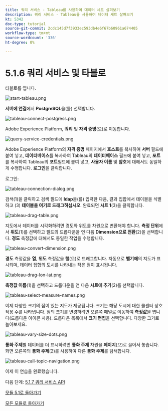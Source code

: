 ```yaml
---
title: 쿼리 서비스 - Tableau를 사용하여 데이터 세트 살펴보기
description: 쿼리 서비스 - Tableau를 사용하여 데이터 세트 살펴보기
kt: 5342
doc-type: tutorial
source-git-commit: 2cdc145d7f3933ec593db4e6f67b60961a674405
workflow-type: tm+mt
source-wordcount: '336'
ht-degree: 0%

---
```


# 5.1.6 쿼리 서비스 및 타블로

타블로를 엽니다.

![start-tableau.png](./images/start-tableau.png)

**서버에 연결**&#x200B;에서 **PostgreSQL**&#x200B;을(를) 선택합니다.

![tableau-connect-postgress.png](./images/tableau-connect-postgress.png)

Adobe Experience Platform, **쿼리** 및 **자격 증명**(으)로 이동합니다.

![query-service-credentials.png](./images/query-service-credentials.png)

Adobe Experience Platform의 **자격 증명** 페이지에서 **호스트**&#x200B;를 복사하여 **서버** 필드에 붙여 넣고, **데이터베이스**&#x200B;를 복사하여 Tableau의 **데이터베이스** 필드에 붙여 넣고, **포트**&#x200B;를 복사하여 Tableau의 **포트**&#x200B;필드에 붙여 넣고, **사용자 이름** 및 **암호**&#x200B;에 대해서도 동일하게 수행합니다. **로그인**&#x200B;을 클릭합니다.

로그인:

![tableau-connection-dialog.png](./images/tableau-connection-dialog.png)

검색(1)을 클릭하고 검색 필드에 **ldap**&#x200B;을(를) 입력한 다음, 결과 집합에서 테이블을 식별하고 (3) **테이블을 여기로 드래그하십시오**. 완료되면 **시트 1**(3)을 클릭합니다.

![tableau-drag-table.png](./images/tableau-drag-table.png)

지도에서 데이터를 시각화하려면 경도와 위도를 차원으로 변환해야 합니다. **측정 단위**&#x200B;에서 **위도**(1)를 선택하고 필드의 드롭다운을 연 다음 **Dimension으로 전환**(2)을 선택합니다. **경도** 측정값에 대해서도 동일한 작업을 수행합니다.

![tableau-convert-dimension.png](./images/tableau-convert-dimension.png)

**경도** 측정값을 **열**, **위도** 측정값을 **행**(으)로 드래그합니다. 자동으로 **벨기에**&#x200B;의 지도가 표시되며, 데이터 집합의 도시를 나타내는 작은 점이 표시됩니다.

![tableau-drag-lon-lat.png](./images/tableau-drag-lon-lat.png)

**측정값 이름**(1)을 선택하고 드롭다운을 연 다음 **시트에 추가**(2)를 선택합니다.

![tableau-select-measure-names.png](./images/tableau-select-measure-names.png)

이제 다양한 크기의 점이 있는 지도가 제공됩니다. 크기는 해당 도시에 대한 콜센터 상호 작용 수를 나타냅니다. 점의 크기를 변경하려면 오른쪽 패널로 이동하여 **측정값**&#x200B;을 엽니다(드롭다운 아이콘 사용). 드롭다운 목록에서 **크기 편집**&#x200B;을 선택합니다. 다양한 크기로 놀아보세요.

![tableau-vary-size-dots.png](./images/tableau-vary-size-dots.png)

**통화 주제**&#x200B;별 데이터를 더 표시하려면 **통화 주제** 차원을 **페이지**(으)로 끌어서 놓습니다. 화면 오른쪽의 **통화 주제**(2)를 사용하여 다른 **통화 주제**&#x200B;를 탐색합니다.

![tableau-call-topic-navigation.png](./images/tableau-call-topic-navigation.png)

이제 이 연습을 완료했습니다.

다음 단계: [5.1.7 쿼리 서비스 API](./ex7.md)

[모듈 5.1로 돌아가기](./query-service.md)

[모든 모듈로 돌아가기](../../../overview.md)
